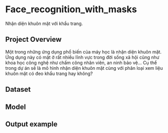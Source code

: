 # Face_recognition_with_masks
Nhận diện khuôn mặt với khẩu trang.
## Project Overview
Một trong những ứng dụng phổ biến của máy học là nhận diện khuôn mặt.
Ứng dụng này có mặt ở rất nhiều lĩnh vực trong đời sống xã hội cũng như khoa học công nghệ như chấm công nhân viên, an ninh bảo vệ...
Cụ thể trong dự án sẽ là mô hình nhận diện khuôn mặt cùng với phân loại xem liệu khuôn mặt có đeo khẩu trang hay không?
## Dataset
## Model
## Output example
